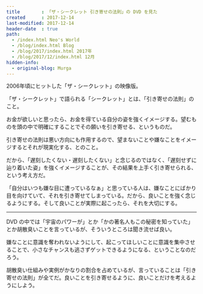 ```yaml
---
title        : 「ザ・シークレット 引き寄せの法則」の DVD を見た
created      : 2017-12-14
last-modified: 2017-12-14
header-date  : true
path:
  - /index.html Neo's World
  - /blog/index.html Blog
  - /blog/2017/index.html 2017年
  - /blog/2017/12/index.html 12月
hidden-info:
  - original-blog: Murga
---
```


2006年頃にヒットした「ザ・シークレット」の映像版。

「ザ・シークレット」で語られる「シークレット」とは、「引き寄せの法則」のこと。

お金が欲しいと思ったら、お金を得ている自分の姿を強くイメージする。望むものを頭の中で明確にすることでその願いを引き寄せる、というものだ。

引き寄せの法則は悪い方向にも作用するので、望まないことや嫌なことをイメージするとそれが現実化する、とのこと。

だから、「遅刻したくない・遅刻したくない」と念じるのではなく、「遅刻せずに辿り着いた姿」を強くイメージすることが、その結果を上手く引き寄せられる、という考え方だ。

「自分はいつも嫌な目に遭っているなぁ」と思っている人は、嫌なことにばかり目を向けていて、それを引き寄せてしまっている。だから、良いことを強く念じるようにする。そして良いことが実際に起こったら、それを大切にする。

---

DVD の中では「宇宙のパワーが」とか「かの著名人もこの秘密を知っていた」とか胡散臭いことを言っているが、そういうところは聞き流せば良い。

嫌なことに意識を奪われないようにして、起こってほしいことに意識を集中させることで、小さなチャンスも逃さずゲットできるようになる、ということなのだろう。

胡散臭い仕組みや実例がかなりの割合を占めているが、言っていることは「引き寄せの法則」が全てだ。良いことを引き寄せるように、良いことだけを考えるようにしよう。

